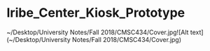 # Iribe_Center_Kiosk_Prototype
~/Desktop/University Notes/Fall 2018/CMSC434/Cover.jpg![Alt text](~/Desktop/University Notes/Fall 2018/CMSC434/Cover.jpg)

